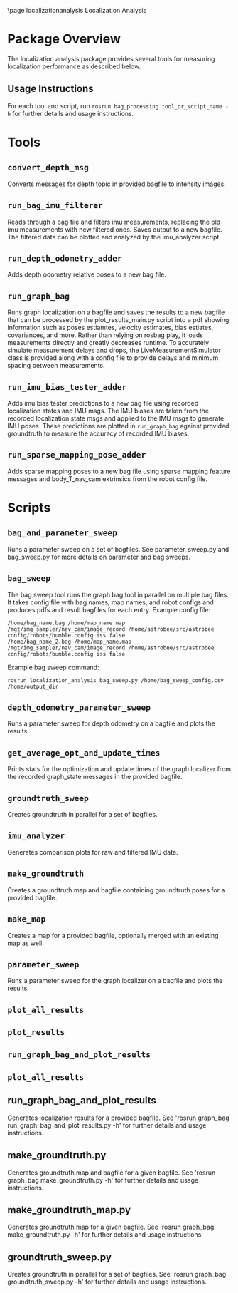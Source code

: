 \page localizationanalysis Localization Analysis

# Package Overview
The localization analysis package provides several tools for measuring localization performance as described below.

## Usage Instructions
For each tool and script, run `rosrun bag_processing tool_or_script_name -h` for further details and 
usage instructions.

# Tools
## `convert_depth_msg`
Converts messages for depth topic in provided bagfile to intensity images.

## `run_bag_imu_filterer`
Reads through a bag file and filters imu measurements, replacing the old imu measurements with new filtered ones.
Saves output to a new bagfile. The filtered data can be plotted and analyzed by the imu\_analyzer script.

## `run_depth_odometry_adder`
Adds depth odometry relative poses to a new bag file.

## `run_graph_bag`
Runs graph localization on a bagfile and saves the results to a new bagfile that can be processed by the plot_results_main.py script into a pdf showing information such as poses estiamtes, velocity estimates, bias estiates, covariances, and more.
Rather than relying on rosbag play, it loads measurements directly and greatly decreases runtime.  To accurately simulate measurement delays and drops, the LiveMeasurementSimulator class is provided along with a config file to provide delays and minimum spacing between measurements. 

## `run_imu_bias_tester_adder`
Adds imu bias tester predictions to a new bag file using recorded localization states and IMU msgs.
The IMU biases are taken from the recorded localization state msgs and applied to the IMU msgs to generate 
IMU poses.
These predictions are plotted in `run_graph_bag` against provided groundtruth to measure the accuracy of 
recorded IMU biases.

## `run_sparse_mapping_pose_adder`
Adds sparse mapping poses to a new bag file using sparse mapping feature messages and body_T_nav_cam extrinsics from the robot config file.

# Scripts
## `bag_and_parameter_sweep`
Runs a parameter sweep on a set of bagfiles.  See parameter_sweep.py and bag_sweep.py for more details
on parameter and bag sweeps.

## `bag_sweep`
The bag sweep tool runs the graph bag tool in parallel on multiple bag files.  It takes config file with bag names, map names, and robot configs and produces pdfs and result bagfiles for each entry.
Example config file:   
```
/home/bag_name.bag /home/map_name.map /mgt/img_sampler/nav_cam/image_record /home/astrobee/src/astrobee config/robots/bumble.config iss false  
/home/bag_name_2.bag /home/map_name.map /mgt/img_sampler/nav_cam/image_record /home/astrobee/src/astrobee config/robots/bumble.config iss false
```
Example bag sweep command:  
```
rosrun localization_analysis bag_sweep.py /home/bag_sweep_config.csv /home/output_dir
``` 

## `depth_odometry_parameter_sweep`
Runs a parameter sweep for depth odometry on a bagfile and plots the results.

## `get_average_opt_and_update_times`
Prints stats for the optimization and update times of the graph localizer
from the recorded graph_state messages in the provided bagfile.

## `groundtruth_sweep`
Creates groundtruth in parallel for a set of bagfiles.

## `imu_analyzer`
Generates comparison plots for raw and filtered IMU data.

## `make_groundtruth`
Creates a groundtruth map and bagfile containing groundtruth poses for a provided bagfile.

## `make_map`
Creates a map for a provided bagfile, optionally merged with an existing map as well.

## `parameter_sweep`
Runs a parameter sweep for the graph localizer on a bagfile and plots the results.

## `plot_all_results`
## `plot_results`
## `run_graph_bag_and_plot_results`
## `plot_all_results`


## run\_graph\_bag\_and\_plot\_results
Generates localization results for a provided bagfile.
See 'rosrun graph\_bag run\_graph\_bag\_and\_plot\_results.py -h'
for further details and usage instructions.

## make\_groundtruth.py
Generates groundtruth map and bagfile for a given bagfile.
See 'rosrun graph\_bag make\_groundtruth.py -h'
for further details and usage instructions.

## make\_groundtruth\_map.py
Generates groundtruth map for a given bagfile.
See 'rosrun graph\_bag make\_groundtruth.py -h'
for further details and usage instructions.

## groundtruth\_sweep.py
Creates groundtruth in parallel for a set of bagfiles.
See 'rosrun graph\_bag groundtruth\_sweep.py -h'
for further details and usage instructions.

